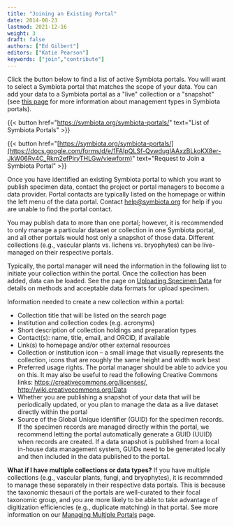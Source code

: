 ```yaml
---
title: "Joining an Existing Portal"
date: 2014-08-23
lastmod: 2021-12-16
weight: 3
draft: false
authors: ["Ed Gilbert"]
editors: ["Katie Pearson"]
keywords: ["join","contribute"]
---
```


Click the button below to find a list of active Symbiota portals. You will want to select a Symbiota portal that matches the scope of your data. You can add your data to a Symbiota portal as a "live" collection or a "snapshot" (see [this page](https://biokic.github.io/symbiota-docs/coll_manager/join/mng) for more information about management types in Symbiota portals).

{{< button href="https://symbiota.org/symbiota-portals/" text="List of Symbiota Portals" >}}

{{< button href="[https://symbiota.org/symbiota-portals/](https://docs.google.com/forms/d/e/1FAIpQLSf-QywdugIAAxzBLkoKX8er-JkW06Rv4C_Rkm2efPiryTHLGw/viewform)" text="Request to Join a Symbiota Portal" >}}

Once you have identified an existing Symbiota portal to which you want to publish specimen data, contact the project or portal managers to become a data provider. Portal contacts are typically listed on the homepage or within the left menu of the data portal. Contact help@symbiota.org for help if you are unable to find the portal contact.

You may publish data to more than one portal; however, it is recommended to only manage a particular dataset or collection in one Symbiota portal, and all other portals would host only a snapshot of those data. Different collections (e.g., vascular plants vs. lichens vs. bryophytes) can be live-managed on their respective portals.

Typically, the portal manager will need the information in the following list to initiate your collection within the portal. Once the collection has been added, data can be loaded. See the page on [Uploading Specimen Data](https://biokic.github.io/symbiota-docs/coll_manager/upload/) for details on methods and acceptable data formats for upload specimen.

Information needed to create a new collection within a portal:

  * Collection title that will be listed on the search page
  * Institution and collection codes (e.g. acronyms)
  * Short description of collection holdings and preparation types
  * Contact(s):  name, title, email, and ORCID, if available
  * Link(s) to homepage and/or other external resources
  * Collection or institution icon – a small image that visually represents the collection, icons that are roughly the same height and width work best
  * Preferred usage rights. The portal manager should be able to advice you on this. It may also be useful to read the following Creative Commons links: https://creativecommons.org/licenses/, http://wiki.creativecommons.org/Data
  * Whether you are publishing a snapshot of your data that will be periodically updated, or you plan to manage the data as a live dataset directly within the portal
  * Source of the Global Unique identifier (GUID) for the specimen records. If the specimen records are managed directly within the portal, we recommend letting the portal automatically generate a GUID (UUID) when records are created. If a data snapshot is published from a local in-house data management system, GUIDs need to be generated locally and then included in the data published to the portal.

**What if I have multiple collections or data types?**
If you have multiple collections (e.g., vascular plants, fungi, and bryophytes), it is recommnded to manage these separately in their respective data portals. This is because the taxonomic thesauri of the portals are well-curated to their focal taxonomic group, and you are more likely to be able to take advantage of digitization efficiencies (e.g., duplicate matching) in that portal. See more information on our [Managing Multiple Portals](https://biokic.github.io/symbiota-docs/coll_manager/join/mult) page.
